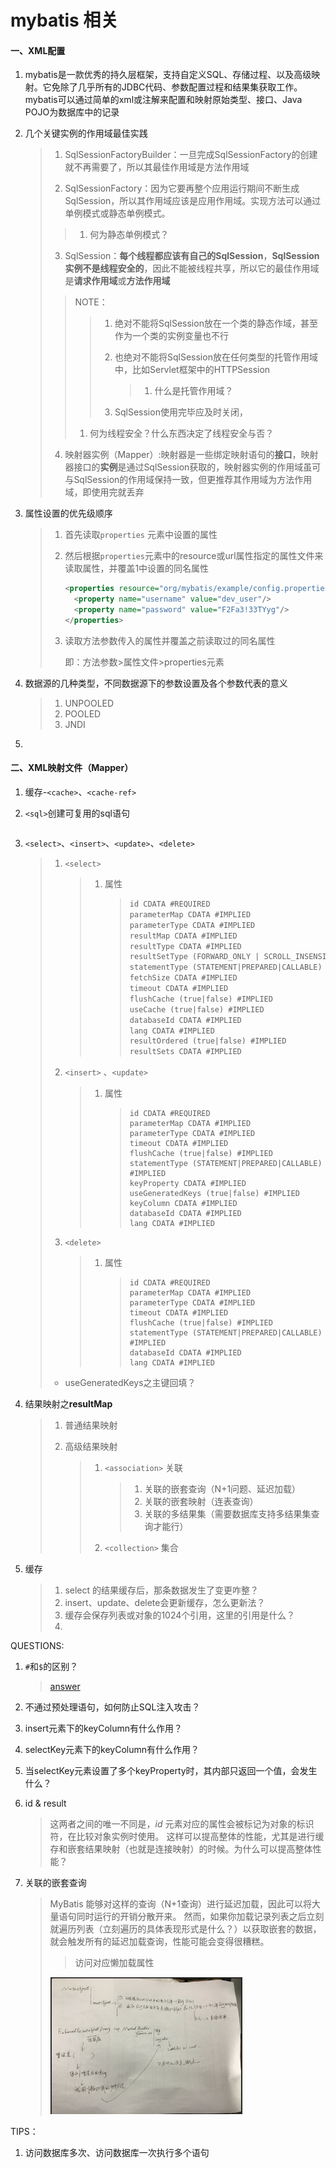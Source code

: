 # mybatis 相关

#### 一、XML配置

1. mybatis是一款优秀的持久层框架，支持自定义SQL、存储过程、以及高级映射。它免除了几乎所有的JDBC代码、参数配置过程和结果集获取工作。mybatis可以通过简单的xml或注解来配置和映射原始类型、接口、Java POJO为数据库中的记录

2. 几个关键实例的作用域最佳实践

   > 1. SqlSessionFactoryBuilder：一旦完成SqlSessionFactory的创建就不再需要了，所以其最佳作用域是方法作用域
   >
   > 2. SqlSessionFactory：因为它要再整个应用运行期间不断生成SqlSession，所以其作用域应该是应用作用域。实现方法可以通过单例模式或静态单例模式。
   >
   >   > 1. 何为静态单例模式？
   >
   > 3. SqlSession：**每个线程都应该有自己的SqlSession**，**SqlSession实例不是线程安全的**，因此不能被线程共享，所以它的最佳作用域是**请求作用域**或**方法作用域**
   >
   >   > NOTE：
   >   >
   >   > > 1. 绝对不能将SqlSession放在一个类的静态作域，甚至作为一个类的实例变量也不行
   >   > >
   >   > > 2. 也绝对不能将SqlSession放在任何类型的托管作用域中，比如Servlet框架中的HTTPSession
   >   > >
   >   > >    > 1. 什么是托管作用域？
   >   > >
   >   > > 3. SqlSession使用完毕应及时关闭，
   >   >
   >   > 1. 何为线程安全？什么东西决定了线程安全与否？
   > 
   > 4. 映射器实例（Mapper）:映射器是一些绑定映射语句的**接口**，映射器接口的**实例**是通过SqlSession获取的，映射器实例的作用域虽可与SqlSession的作用域保持一致，但更推荐其作用域为方法作用域，即使用完就丢弃

3. 属性设置的优先级顺序

   > 1. 首先读取`properties` 元素中设置的属性
   >
   > 2. 然后根据`properties`元素中的resource或url属性指定的属性文件来读取属性，并覆盖1中设置的同名属性
   >
   >    ```xml
   >    <properties resource="org/mybatis/example/config.properties">
   >      <property name="username" value="dev_user"/>
   >      <property name="password" value="F2Fa3!33TYyg"/>
   >    </properties>
   >    ```
   >
   > 3. 读取方法参数传入的属性并覆盖之前读取过的同名属性
   >
   >    即：方法参数>属性文件>properties元素

4. 数据源的几种类型，不同数据源下的参数设置及各个参数代表的意义

   > 1. UNPOOLED
   > 2. POOLED
   > 3. JNDI

5. 

#### 二、XML映射文件（Mapper）

1. 缓存-`<cache>`、`<cache-ref>`

2. `<sql>`创建可复用的sql语句

   ```xml
   
   ```

3. `<select>`、`<insert>`、`<update>`、`<delete>`

   > 1. `<select>`
   >
   >    > 1. 属性
   >    >
   >    >    > ```xml
   >    >    > id CDATA #REQUIRED
   >    >    > parameterMap CDATA #IMPLIED
   >    >    > parameterType CDATA #IMPLIED
   >    >    > resultMap CDATA #IMPLIED
   >    >    > resultType CDATA #IMPLIED
   >    >    > resultSetType (FORWARD_ONLY | SCROLL_INSENSITIVE | SCROLL_SENSITIVE | DEFAULT) #IMPLIED
   >    >    > statementType (STATEMENT|PREPARED|CALLABLE) #IMPLIED
   >    >    > fetchSize CDATA #IMPLIED
   >    >    > timeout CDATA #IMPLIED
   >    >    > flushCache (true|false) #IMPLIED
   >    >    > useCache (true|false) #IMPLIED
   >    >    > databaseId CDATA #IMPLIED
   >    >    > lang CDATA #IMPLIED
   >    >    > resultOrdered (true|false) #IMPLIED
   >    >    > resultSets CDATA #IMPLIED 
   >    >    > ```
   >    
   > 2. `<insert>` 、`<update>`
   >
   >    > 1. 属性
   >    >
   >    >    > ```
   >    >    > id CDATA #REQUIRED
   >    >    > parameterMap CDATA #IMPLIED
   >    >    > parameterType CDATA #IMPLIED
   >    >    > timeout CDATA #IMPLIED
   >    >    > flushCache (true|false) #IMPLIED
   >    >    > statementType (STATEMENT|PREPARED|CALLABLE) #IMPLIED
   >    >    > keyProperty CDATA #IMPLIED
   >    >    > useGeneratedKeys (true|false) #IMPLIED
   >    >    > keyColumn CDATA #IMPLIED
   >    >    > databaseId CDATA #IMPLIED
   >    >    > lang CDATA #IMPLIED
   >    >    > ```
   >
   > 3. `<delete>`
   >
   >    > 1. 属性
   >    >
   >    >    > ```
   >    >    > id CDATA #REQUIRED
   >    >    > parameterMap CDATA #IMPLIED
   >    >    > parameterType CDATA #IMPLIED
   >    >    > timeout CDATA #IMPLIED
   >    >    > flushCache (true|false) #IMPLIED
   >    >    > statementType (STATEMENT|PREPARED|CALLABLE) #IMPLIED
   >    >    > databaseId CDATA #IMPLIED
   >    >    > lang CDATA #IMPLIED
   >    >    > ```
   >
   > * useGeneratedKeys之主键回填？
   
4. 结果映射之**resultMap**

   > 1. 普通结果映射
   >
   > 2. 高级结果映射
   >
   >    > 1. `<association>` 关联
   >    >
   >    >    > 1. 关联的嵌套查询（N+1问题、延迟加载）
   >    >    > 2. 关联的嵌套映射（连表查询）
   >    >    > 3. 关联的多结果集（需要数据库支持多结果集查询才能行）
   >    >
   >    > 2. `<collection>`  集合

5. 缓存

   > 1. select 的结果缓存后，那条数据发生了变更咋整？
   > 2. insert、update、delete会更新缓存，怎么更新法？
   > 3. 缓存会保存列表或对象的1024个引用，这里的引用是什么？
   > 4. 






QUESTIONS:

1. `#`和`$`的区别？

   > [answer](https://www.cnblogs.com/yslf/p/10731951.html)

2. 不通过预处理语句，如何防止SQL注入攻击？

3. insert元素下的keyColumn有什么作用？

4. selectKey元素下的keyColumn有什么作用？

5. 当selectKey元素设置了多个keyProperty时，其内部只返回一个值，会发生什么？

6. id & result

   > 这两者之间的唯一不同是，*id* 元素对应的属性会被标记为对象的标识符，在比较对象实例时使用。 这样可以提高整体的性能，尤其是进行缓存和嵌套结果映射（也就是连接映射）的时候。为什么可以提高整体性能？

7. 关联的嵌套查询

   > MyBatis 能够对这样的查询（N+1查询）进行延迟加载，因此可以将大量语句同时运行的开销分散开来。 然而，如果你加载记录列表之后立刻就遍历列表（立刻遍历的具体表现形式是什么？）以获取嵌套的数据，就会触发所有的延迟加载查询，性能可能会变得很糟糕。
   >
   > > 访问对应懒加载属性
   >
   > <img src="../../images/Xnip2021-01-11_11-43-22.jpg" alt="Xnip2021-01-11_11-43-22" style="zoom:30%;" />

TIPS：

1. 访问数据库多次、访问数据库一次执行多个语句